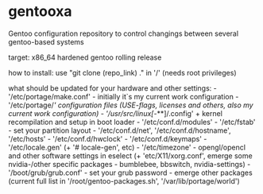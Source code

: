 gentooxa
========

Gentoo configuration repository to control changings between several gentoo-based systems

target:
	x86_64 hardened gentoo rolling release

how to install:
	use "git clone (repo_link) ." in '/' (needs root privileges)

what should be updated for your hardware and other settings:
	- '/etc/portage/make.conf' - initially it`s my current work configuration
	- '/etc/portage/*' configuration files (USE-flags, licenses and others, also my current work configuration)
	- '/usr/src/linux[-***]/.config' + kernel recompilation and setup in boot loader
	- '/etc/conf.d/modules'
	- '/etc/fstab' - set your partition layout
	- '/etc/conf.d/net', '/etc/conf.d/hostname', '/etc/hosts'
	- '/etc/conf.d/hwclock'
	- '/etc/conf.d/keymaps'
	- '/etc/locale.gen' (+ '# locale-gen', etc)
	- '/etc/timezone'
	- opengl/opencl and other software settings in eselect (+ 'etc/X11/xorg.conf', emerge some nvidia-/other specific packages - bumblebee, bbswitch, nvidia-settings)
	- '/boot/grub/grub.conf' - set your grub password
	- emerge other packages (current full list in '/root/gentoo-packages.sh', '/var/lib/portage/world')
